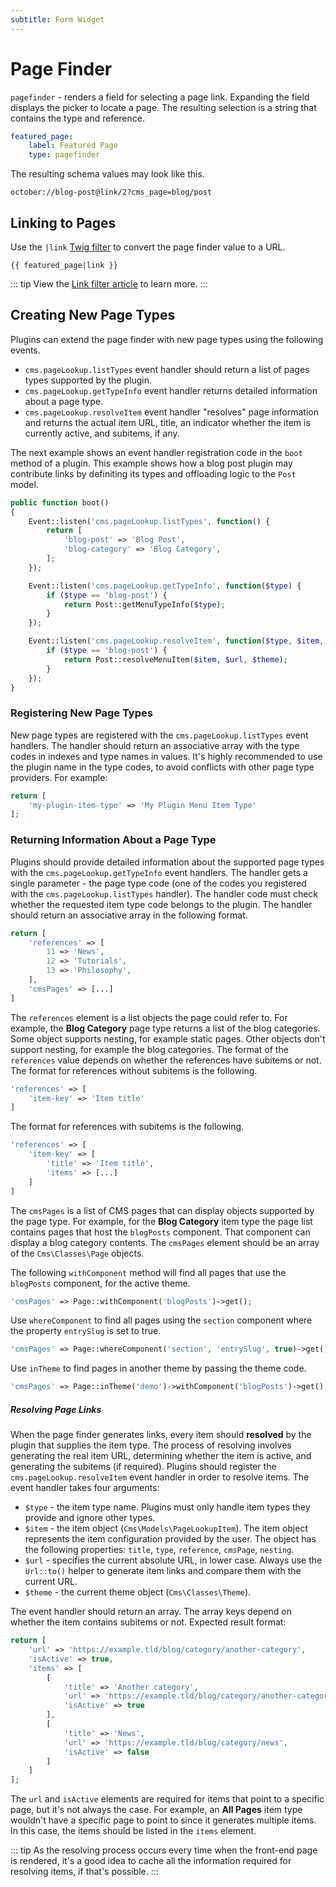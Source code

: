 ```yaml
---
subtitle: Form Widget
---
```

# Page Finder

`pagefinder` - renders a field for selecting a page link. Expanding the field displays the picker to locate a page. The resulting selection is a string that contains the type and reference.

```yaml
featured_page:
    label: Featured Page
    type: pagefinder
```

The resulting schema values may look like this.

```
october://blog-post@link/2?cms_page=blog/post
```

## Linking to Pages

Use the `|link` [Twig filter](../../markup/filter/link.md) to convert the page finder value to a URL.

```twig
{{ featured_page|link }}
```

::: tip
View the [Link filter article](../../markup/filter/link.md) to learn more.
:::

## Creating New Page Types

Plugins can extend the page finder with new page types using the following events.

- `cms.pageLookup.listTypes` event handler should return a list of pages types supported by the plugin.
- `cms.pageLookup.getTypeInfo` event handler returns detailed information about a page type.
- `cms.pageLookup.resolveItem` event handler "resolves" page information and returns the actual item URL, title, an indicator whether the item is currently active, and subitems, if any.

The next example shows an event handler registration code in the `boot` method of a plugin. This example shows how a blog post plugin may contribute links by definiting its types and offloading logic to the `Post` model.

```php
public function boot()
{
    Event::listen('cms.pageLookup.listTypes', function() {
        return [
            'blog-post' => 'Blog Post',
            'blog-category' => 'Blog Category',
        ];
    });

    Event::listen('cms.pageLookup.getTypeInfo', function($type) {
        if ($type == 'blog-post') {
            return Post::getMenuTypeInfo($type);
        }
    });

    Event::listen('cms.pageLookup.resolveItem', function($type, $item, $url, $theme) {
        if ($type == 'blog-post') {
            return Post::resolveMenuItem($item, $url, $theme);
        }
    });
}
```

### Registering New Page Types

New page types are registered with the `cms.pageLookup.listTypes` event handlers. The handler should return an associative array with the type codes in indexes and type names in values. It's highly recommended to use the plugin name in the type codes, to avoid conflicts with other page type providers. For example:

```php
return [
    'my-plugin-item-type' => 'My Plugin Menu Item Type'
];
```

### Returning Information About a Page Type

Plugins should provide detailed information about the supported page types with the `cms.pageLookup.getTypeInfo` event handlers. The handler gets a single parameter - the page type code (one of the codes you registered with the `cms.pageLookup.listTypes` handler). The handler code must check whether the requested item type code belongs to the plugin. The handler should return an associative array in the following format.

```php
return [
    'references' => [
        11 => 'News',
        12 => 'Tutorials',
        13 => 'Philosophy',
    ],
    'cmsPages' => [...]
]
```

The `references` element is a list objects the page could refer to. For example, the **Blog Category** page type returns a list of the blog categories. Some object supports nesting, for example static pages. Other objects don't support nesting, for example the blog categories. The format of the `references` value depends on whether the references have subitems or not. The format for references without subitems is the following.

```php
'references' => [
    'item-key' => 'Item title'
]
```

The format for references with subitems is the following.

```php
'references' => [
    'item-key' => [
        'title' => 'Item title',
        'items' => [...]
    ]
]
```

The `cmsPages` is a list of CMS pages that can display objects supported by the page type. For example, for the **Blog Category** item type the page list contains pages that host the `blogPosts` component. That component can display a blog category contents. The `cmsPages` element should be an array of the `Cms\Classes\Page` objects.

The following `withComponent` method will find all pages that use the `blogPosts` component, for the active theme.

```php
'cmsPages' => Page::withComponent('blogPosts')->get();
```

Use `whereComponent` to find all pages using the `section` component where the property `entrySlug` is set to true.

```php
'cmsPages' => Page::whereComponent('section', 'entrySlug', true)->get();
```

Use `inTheme` to find pages in another theme by passing the theme code.

```php
'cmsPages' => Page::inTheme('demo')->withComponent('blogPosts')->get();
```

##### Resolving Page Links

When the page finder generates links, every item should **resolved** by the plugin that supplies the item type. The process of resolving involves generating the real item URL, determining whether the item is active, and generating the subitems (if required). Plugins should register the `cms.pageLookup.resolveItem` event handler in order to resolve items. The event handler takes four arguments:

- `$type` - the item type name. Plugins must only handle item types they provide and ignore other types.
- `$item` - the item object (`Cms\Models\PageLookupItem`). The item object represents the item configuration provided by the user. The object has the following properties: `title`, `type`, `reference`, `cmsPage`, `nesting`.
- `$url` - specifies the current absolute URL, in lower case. Always use the `Url::to()` helper to generate item links and compare them with the current URL.
- `$theme` - the current theme object (`Cms\Classes\Theme`).

The event handler should return an array. The array keys depend on whether the item contains subitems or not. Expected result format:

```php
return [
    'url' => 'https://example.tld/blog/category/another-category',
    'isActive' => true,
    'items' => [
        [
            'title' => 'Another category',
            'url' => 'https://example.tld/blog/category/another-category',
            'isActive' => true
        ],
        [
            'title' => 'News',
            'url' => 'https://example.tld/blog/category/news',
            'isActive' => false
        ]
    ]
];
```

The `url` and `isActive` elements are required for items that point to a specific page, but it's not always the case. For example, an **All Pages** item type wouldn't have a specific page to point to since it generates multiple items. In this case, the items should be listed in the `items` element.

::: tip
As the resolving process occurs every time when the front-end page is rendered, it's a good idea to cache all the information required for resolving items, if that's possible.
:::
